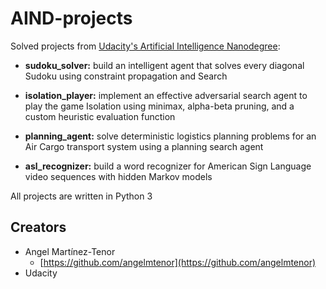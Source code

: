 # AIND-projects
Solved projects from [Udacity's Artificial Intelligence Nanodegree](https://www.udacity.com/course/artificial-intelligence-nanodegree--nd889):

- **sudoku_solver:** build an intelligent agent that solves every diagonal Sudoku using constraint propagation and Search

- **isolation_player:** implement an effective adversarial search agent to play the game Isolation using minimax, alpha-beta pruning, and a custom heuristic evaluation function

- **planning_agent:** solve deterministic logistics planning problems for an Air Cargo transport system using a planning search agent

- **asl_recognizer:** build a word recognizer for American Sign Language video sequences with hidden Markov models

All projects are written in Python 3



## Creators

* Angel Martínez-Tenor
    - [https://github.com/angelmtenor](https://github.com/angelmtenor)
* Udacity
